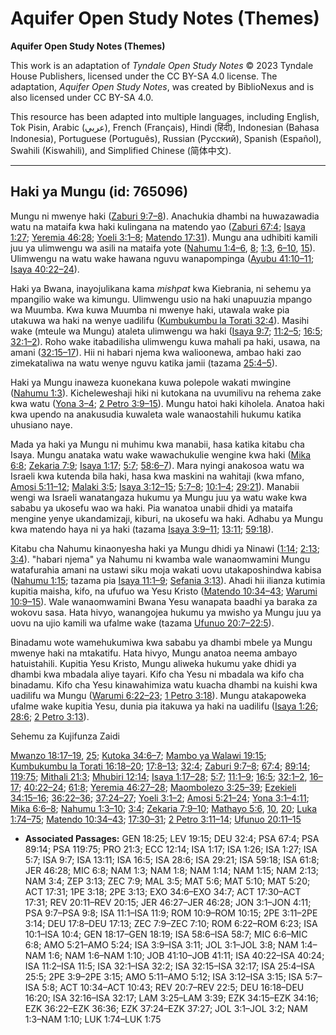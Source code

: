 # Aquifer Open Study Notes (Themes)

**Aquifer Open Study Notes (Themes)**

This work is an adaptation of *Tyndale Open Study Notes* © 2023 Tyndale House Publishers, licensed under the CC BY\-SA 4\.0 license. The adaptation, *Aquifer Open Study Notes*, was created by BiblioNexus and is also licensed under CC BY\-SA 4\.0\.

This resource has been adapted into multiple languages, including English, Tok Pisin, Arabic (عربي), French (Français), Hindi (हिंदी), Indonesian (Bahasa Indonesia), Portuguese (Português), Russian (Русский), Spanish (Español), Swahili (Kiswahili), and Simplified Chinese (简体中文).



--------------------------------

## Haki ya Mungu (id: 765096)

Mungu ni mwenye haki ([Zaburi 9:7–8](https://ref.ly/Ps9:7-Ps9:8)). Anachukia dhambi na huwazawadia watu na mataifa kwa haki kulingana na matendo yao ([Zaburi 67:4](https://ref.ly/Ps67:4); [Isaya 1:27](https://ref.ly/Isa1:27); [Yeremia 46:28](https://ref.ly/Jer46:28); [Yoeli 3:1–8](https://ref.ly/Joel3:1-Joel3:8); [Matendo 17:31](https://ref.ly/Acts17:31)). Mungu ana udhibiti kamili juu ya ulimwengu wa asili na mataifa yote ([Nahumu 1:4–6](https://ref.ly/Nah1:4-Nah1:6), [8](https://ref.ly/Nah1:8); [1:3](https://ref.ly/Nah1:3), [6–10](https://ref.ly/Nah1:6-Nah1:10), [15](https://ref.ly/Nah1:15)). Ulimwengu na watu wake hawana nguvu wanapompinga ([Ayubu 41:10–11](https://ref.ly/Job41:10-Job41:11); [Isaya 40:22–24](https://ref.ly/Isa40:22-Isa40:24)).

Haki ya Bwana, inayojulikana kama *mishpat* kwa Kiebrania, ni sehemu ya mpangilio wake wa kimungu. Ulimwengu usio na haki unapuuzia mpango wa Muumba. Kwa kuwa Muumba ni mwenye haki, utawala wake pia utakuwa wa haki na wenye uadilifu ([Kumbukumbu la Torati 32:4](https://ref.ly/Deut32:4)). Masihi wake (mteule wa Mungu) ataleta ulimwengu wa haki ([Isaya 9:7](https://ref.ly/Isa9:7); [11:2–5](https://ref.ly/Isa11:2-Isa11:5); [16:5](https://ref.ly/Isa16:5); [32:1–2](https://ref.ly/Isa32:1-Isa32:2)). Roho wake itabadilisha ulimwengu kuwa mahali pa haki, usawa, na amani ([32:15–17](https://ref.ly/Isa32:15-Isa32:17)). Hii ni habari njema kwa walioonewa, ambao haki zao zimekataliwa na watu wenye nguvu katika jamii (tazama [25:4–5](https://ref.ly/Isa25:4-Isa25:5)).

Haki ya Mungu inaweza kuonekana kuwa polepole wakati mwingine ([Nahumu 1:3](https://ref.ly/Nah1:3)). Kicheleweshaji hiki ni kutokana na uvumilivu na rehema zake kwa watu ([Yona 3–4](https://ref.ly/Jonah3:1-Jonah4:11); [2 Petro 3:9–15](https://ref.ly/2Pet3:9-2Pet3:15)). Mungu hatoi haki kiholela. Anatoa haki kwa upendo na anakusudia kuwaleta wale wanaostahili hukumu katika uhusiano naye.

Mada ya haki ya Mungu ni muhimu kwa manabii, hasa katika kitabu cha Isaya. Mungu anataka watu wake wawachukulie wengine kwa haki ([Mika 6:8](https://ref.ly/Mic6:8); [Zekaria 7:9](https://ref.ly/Zech7:9); [Isaya 1:17](https://ref.ly/Isa1:17); [5:7](https://ref.ly/Isa5:7); [58:6–7](https://ref.ly/Isa58:6-Isa58:7)). Mara nyingi anakosoa watu wa Israeli kwa kutenda bila haki, hasa kwa maskini na wahitaji (kwa mfano, [Amosi 5:11–12](https://ref.ly/Amos5:11-Amos5:12); [Malaki 3:5](https://ref.ly/Mal3:5); [Isaya 3:12–15](https://ref.ly/Isa3:12-Isa3:15); [5:7–8](https://ref.ly/Isa5:7-Isa5:8); [10:1–4](https://ref.ly/Isa10:1-Isa10:4); [29:21](https://ref.ly/Isa29:21)). Manabii wengi wa Israeli wanatangaza hukumu ya Mungu juu ya watu wake kwa sababu ya ukosefu wao wa haki. Pia wanatoa unabii dhidi ya mataifa mengine yenye ukandamizaji, kiburi, na ukosefu wa haki. Adhabu ya Mungu kwa matendo haya ni ya haki (tazama [Isaya 3:9–11](https://ref.ly/Isa3:9-Isa3:11); [13:11](https://ref.ly/Isa13:11); [59:18](https://ref.ly/Isa59:18)).

Kitabu cha Nahumu kinaonyesha haki ya Mungu dhidi ya Ninawi ([1:14](https://ref.ly/Nah1:14); [2:13](https://ref.ly/Nah2:13); [3:4](https://ref.ly/Nah3:4)). "habari njema" ya Nahumu ni kwamba wale wanaomwamini Mungu watafurahia amani na ustawi siku moja wakati uovu utakaposhindwa kabisa ([Nahumu 1:15](https://ref.ly/Nah1:15); tazama pia [Isaya 11:1–9](https://ref.ly/Isa11:1-Isa11:9); [Sefania 3:13](https://ref.ly/Zeph3:13)). Ahadi hii ilianza kutimia kupitia maisha, kifo, na ufufuo wa Yesu Kristo ([Matendo 10:34–43](https://ref.ly/Acts10:34-Acts10:43); [Warumi 10:9–15](https://ref.ly/Rom10:9-Rom10:15)). Wale wanaomwamini Bwana Yesu wanapata baadhi ya baraka za wokovu sasa. Hata hivyo, wanangojea hukumu ya mwisho ya Mungu juu ya uovu na ujio kamili wa ufalme wake (tazama [Ufunuo 20:7–22:5](https://ref.ly/Rev20:7-Rev22:5)).

Binadamu wote wamehukumiwa kwa sababu ya dhambi mbele ya Mungu mwenye haki na mtakatifu. Hata hivyo, Mungu anatoa neema ambayo hatuistahili. Kupitia Yesu Kristo, Mungu aliweka hukumu yake dhidi ya dhambi kwa mbadala aliye tayari. Kifo cha Yesu ni mbadala wa kifo cha binadamu. Kifo cha Yesu kinawahimiza watu kuacha dhambi na kuishi kwa uadilifu wa Mungu ([Warumi 6:22–23](https://ref.ly/Rom6:22-Rom6:23); [1 Petro 3:18](https://ref.ly/1Pet3:18)). Mungu atakapoweka ufalme wake kupitia Yesu, dunia pia itakuwa ya haki na uadilifu ([Isaya 1:26](https://ref.ly/Isa1:26); [28:6](https://ref.ly/Isa28:6); [2 Petro 3:13](https://ref.ly/2Pet3:13)).

Sehemu za Kujifunza Zaidi

[Mwanzo 18:17–19](https://ref.ly/Gen18:17-Gen18:19), [25](https://ref.ly/Gen18:25); [Kutoka 34:6–7](https://ref.ly/Exod34:6-Exod34:7); [Mambo ya Walawi 19:15](https://ref.ly/Lev19:15); [Kumbukumbu la Torati 16:18–20](https://ref.ly/Deut16:18-Deut16:20); [17:8–13](https://ref.ly/Deut17:8-Deut17:13); [32:4](https://ref.ly/Deut32:4); [Zaburi 9:7–8](https://ref.ly/Ps9:7-Ps9:8); [67:4](https://ref.ly/Ps67:4); [89:14](https://ref.ly/Ps89:14); [119:75](https://ref.ly/Ps119:75); [Mithali 21:3](https://ref.ly/Prov21:3); [Mhubiri 12:14](https://ref.ly/Eccl12:14); [Isaya 1:17–28](https://ref.ly/Isa1:17); [5:7](https://ref.ly/Isa5:7); [11:1–9](https://ref.ly/Isa11:1-Isa11:9); [16:5](https://ref.ly/Isa16:5); [32:1–2](https://ref.ly/Isa32:1-Isa32:2), [16–17](https://ref.ly/Isa32:16-Isa32:17); [40:22–24](https://ref.ly/Isa40:22-Isa40:24); [61:8](https://ref.ly/Isa61:8); [Yeremia 46:27–28](https://ref.ly/Jer46:27-Jer46:28); [Maombolezo 3:25–39](https://ref.ly/Lam3:25-Lam3:39); [Ezekieli 34:15–16](https://ref.ly/Ezek34:15-Ezek34:16); [36:22–36](https://ref.ly/Ezek36:22-Ezek36:36); [37:24–27](https://ref.ly/Ezek37:24-Ezek37:27); [Yoeli 3:1–2](https://ref.ly/Joel3:1-Joel3:2); [Amosi 5:21–24](https://ref.ly/Amos5:21-Amos5:24); [Yona 3:1–4:11](https://ref.ly/Jonah3:1-Jonah4:11); [Mika 6:6–8](https://ref.ly/Mic6:6-Mic6:8); [Nahumu 1:3–10](https://ref.ly/Nah1:3-Nah1:10); [3:4](https://ref.ly/Nah3:4); [Zekaria 7:9–10](https://ref.ly/Zech7:9-Zech7:10); [Mathayo 5:6](https://ref.ly/Matt5:6), [10](https://ref.ly/Matt5:10), [20](https://ref.ly/Matt5:20); [Luka 1:74–75](https://ref.ly/Luke1:74-Luke1:75); [Matendo 10:34–43](https://ref.ly/Acts10:34-Acts10:43); [17:30–31](https://ref.ly/Acts17:30-Acts17:31); [2 Petro 3:11–14](https://ref.ly/2Pet3:11-2Pet3:14); [Ufunuo 20:11–15](https://ref.ly/Rev20:11-Rev20:15)

* **Associated Passages:** GEN 18:25; LEV 19:15; DEU 32:4; PSA 67:4; PSA 89:14; PSA 119:75; PRO 21:3; ECC 12:14; ISA 1:17; ISA 1:26; ISA 1:27; ISA 5:7; ISA 9:7; ISA 13:11; ISA 16:5; ISA 28:6; ISA 29:21; ISA 59:18; ISA 61:8; JER 46:28; MIC 6:8; NAM 1:3; NAM 1:8; NAM 1:14; NAM 1:15; NAM 2:13; NAM 3:4; ZEP 3:13; ZEC 7:9; MAL 3:5; MAT 5:6; MAT 5:10; MAT 5:20; ACT 17:31; 1PE 3:18; 2PE 3:13; EXO 34:6–EXO 34:7; ACT 17:30–ACT 17:31; REV 20:11–REV 20:15; JER 46:27–JER 46:28; JON 3:1–JON 4:11; PSA 9:7–PSA 9:8; ISA 11:1–ISA 11:9; ROM 10:9–ROM 10:15; 2PE 3:11–2PE 3:14; DEU 17:8–DEU 17:13; ZEC 7:9–ZEC 7:10; ROM 6:22–ROM 6:23; ISA 10:1–ISA 10:4; GEN 18:17–GEN 18:19; ISA 58:6–ISA 58:7; MIC 6:6–MIC 6:8; AMO 5:21–AMO 5:24; ISA 3:9–ISA 3:11; JOL 3:1–JOL 3:8; NAM 1:4–NAM 1:6; NAM 1:6–NAM 1:10; JOB 41:10–JOB 41:11; ISA 40:22–ISA 40:24; ISA 11:2–ISA 11:5; ISA 32:1–ISA 32:2; ISA 32:15–ISA 32:17; ISA 25:4–ISA 25:5; 2PE 3:9–2PE 3:15; AMO 5:11–AMO 5:12; ISA 3:12–ISA 3:15; ISA 5:7–ISA 5:8; ACT 10:34–ACT 10:43; REV 20:7–REV 22:5; DEU 16:18–DEU 16:20; ISA 32:16–ISA 32:17; LAM 3:25–LAM 3:39; EZK 34:15–EZK 34:16; EZK 36:22–EZK 36:36; EZK 37:24–EZK 37:27; JOL 3:1–JOL 3:2; NAM 1:3–NAM 1:10; LUK 1:74–LUK 1:75

